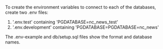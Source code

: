 To create the environment variables to connect to each of the databases, create two .env files:

1. '.env.test' containing 'PGDATABASE=nc_news_test'
2. '.env.development' containing 'PGDATABASE=PGDATABASE=nc_news'

The .env-example and db/setup.sql files show the format and database names.

